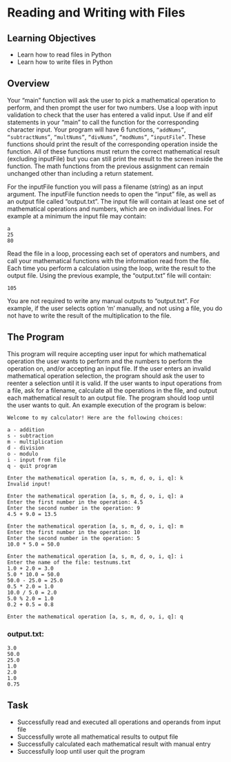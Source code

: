 # Reading and Writing with Files

## Learning Objectives

- Learn how to read files in Python
- Learn how to write files in Python

## Overview

Your “main” function will ask the user to pick a mathematical operation to perform, and then prompt the
user for two numbers. Use a loop with input validation to check that the user has entered a valid input. Use if
and elif statements in your “main” to call the function for the corresponding character input. Your program
will have 6 functions, `“addNums”`, `“subtractNums”`, `“multNums”`, `“divNums”`, `“modNums”`, `“inputFile”`. These functions should print the result of the corresponding operation inside the function. All of these functions must return the correct mathematical result (excluding inputFile) but you can still print the result to the screen inside the function. The math functions from the previous assignment can remain unchanged other than including a return statement.

For the inputFile function you will pass a filename (string) as an input argument. The inputFile function needs
to open the “input” file, as well as an output file called “output.txt”. The input file will contain at least one set of mathematical operations and numbers, which are on individual lines. For example at a minimum the input
file may contain:

```
a
25
80
```

Read the file in a loop, processing each set of operators and numbers, and call your mathematical functions
with the information read from the file. Each time you perform a calculation using the loop, write the result
to the output file. Using the previous example, the “output.txt” file will contain:

```
105
```

You are not required to write any manual outputs to “output.txt”. For example, if the user selects option ‘m’
manually, and not using a file, you do not have to write the result of the multiplication to the file.

## The Program

This program will require accepting user input for which mathematical operation the user wants to perform
and the numbers to perform the operation on, and/or accepting an input file. If the user enters an invalid
mathematical operation selection, the program should ask the user to reenter a selection until it is valid. If
the user wants to input operations from a file, ask for a filename, calculate all the operations in the file, and
output each mathematical result to an output file. The program should loop until the user wants to quit. An
example execution of the program is below:

```
Welcome to my calculator! Here are the following choices:

a - addition
s - subtraction
m - multiplication
d - division
o - modulo
i - input from file
q - quit program

Enter the mathematical operation [a, s, m, d, o, i, q]: k
Invalid input!

Enter the mathematical operation [a, s, m, d, o, i, q]: a
Enter the first number in the operation: 4.5
Enter the second number in the operation: 9
4.5 + 9.0 = 13.5

Enter the mathematical operation [a, s, m, d, o, i, q]: m
Enter the first number in the operation: 10
Enter the second number in the operation: 5
10.0 * 5.0 = 50.0

Enter the mathematical operation [a, s, m, d, o, i, q]: i
Enter the name of the file: testnums.txt
1.0 + 2.0 = 3.0
5.0 * 10.0 = 50.0
50.0 - 25.0 = 25.0
0.5 * 2.0 = 1.0
10.0 / 5.0 = 2.0
5.0 % 2.0 = 1.0
0.2 + 0.5 = 0.8

Enter the mathematical operation [a, s, m, d, o, i, q]: q
```

### output.txt:

```
3.0
50.0
25.0
1.0
2.0
1.0
0.75
```

## Task

- Successfully read and executed all operations and operands from input file
- Successfully wrote all mathematical results to output file
- Successfully calculated each mathematical result with manual entry
- Successfully loop until user quit the program
